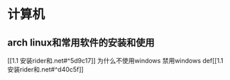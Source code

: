 # 计算机
## arch linux和常用软件的安装和使用
[[1.1 安装rider和.net#^5d9c17]]
为什么不使用windows
禁用windows def[[1.1 安装rider和.net#^d40c5f]]